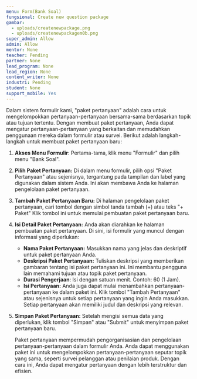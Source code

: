```yaml
---
menu: Form(Bank Soal)
fungsional: Create new question package
gambar:
  - uploads/createnewpackage.png
  - uploads/createnewpackagem0b.png
super_admin: Allow
admin: Allow
mentor: None
teacher: Pending
partner: None
lead_program: None
lead_region: None
content_writer: None
industri: Pending
student: None
support_mobile: Yes
---
```

Dalam sistem formulir kami, "paket pertanyaan" adalah cara untuk mengelompokkan pertanyaan-pertanyaan bersama-sama berdasarkan topik atau tujuan tertentu. Dengan membuat paket pertanyaan, Anda dapat mengatur pertanyaan-pertanyaan yang berkaitan dan memudahkan penggunaan mereka dalam formulir atau survei. Berikut adalah langkah-langkah untuk membuat paket pertanyaan baru: 

1. **Akses Menu Formulir**: Pertama-tama, klik menu "Formulir" dan pilih menu "Bank Soal".
2. **Pilih Paket Pertanyaan:** Di dalam menu formulir, pilih opsi "Paket Pertanyaan" atau sejenisnya, tergantung pada tampilan dan label yang digunakan dalam sistem Anda. Ini akan membawa Anda ke halaman pengelolaan paket pertanyaan.
3. **Tambah Paket Pertanyaan Baru:** Di halaman pengelolaan paket pertanyaan, cari tombol dengan simbol tanda tambah (+) atau teks "+ Paket" Klik tombol ini untuk memulai pembuatan paket pertanyaan baru.
4. **Isi Detail Paket Pertanyaan:** Anda akan diarahkan ke halaman pembuatan paket pertanyaan. Di sini, isi formulir yang muncul dengan informasi yang diperlukan:

   * **Nama Paket Pertanyaan:** Masukkan nama yang jelas dan deskriptif untuk paket pertanyaan Anda.
   * **Deskripsi Paket Pertanyaan:** Tuliskan deskripsi yang memberikan gambaran tentang isi paket pertanyaan ini. Ini membantu pengguna lain memahami tujuan atau topik paket pertanyaan.
   * **Durasi Pengerjaan**: Isi dengan satuan menit. Contoh: 60 (1 Jam).
   * **Isi Pertanyaan:** Anda juga dapat mulai menambahkan pertanyaan-pertanyaan ke dalam paket ini. Klik tombol "Tambah Pertanyaan" atau sejenisnya untuk setiap pertanyaan yang ingin Anda masukkan. Setiap pertanyaan akan memiliki judul dan deskripsi yang relevan.
5. **Simpan Paket Pertanyaan:** Setelah mengisi semua data yang diperlukan, klik tombol "Simpan" atau "Submit" untuk menyimpan paket pertanyaan baru.

   Paket pertanyaan mempermudah pengorganisasian dan pengelolaan pertanyaan-pertanyaan dalam formulir Anda. Anda dapat menggunakan paket ini untuk mengelompokkan pertanyaan-pertanyaan seputar topik yang sama, seperti survei pelanggan atau penilaian produk. Dengan cara ini, Anda dapat mengatur pertanyaan dengan lebih terstruktur dan efisien.